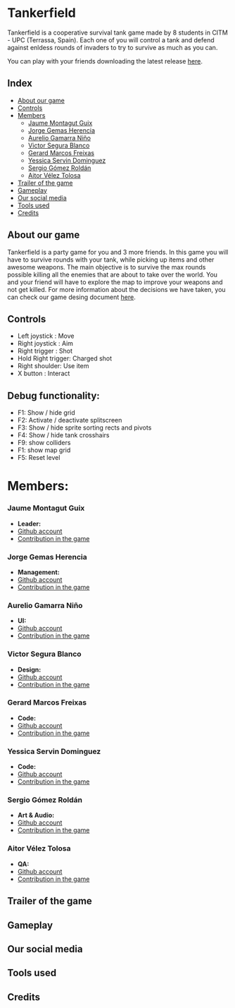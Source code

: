 ﻿# Tankerfield
Tankerfield is a cooperative survival tank game made by 8 students in CITM - UPC (Terrassa, Spain).
Each one of you will control a tank and defend against enldess rounds of invaders to try to survive as much as you can.

You can play with your friends downloading the latest release [here]().

## Index
* [About our game]()
* [Controls]()
* [Members]()
  * [Jaume Montagut Guix]()
  * [Jorge Gemas Herencia]()
  * [Aurelio Gamarra Niño]()
  * [Victor Segura Blanco]()
  * [Gerard Marcos Freixas]()
  * [Yessica Servin Dominguez]()
  * [Sergio Gómez Roldán]()
  * [Aitor Vélez Tolosa]()
* [Trailer of the game]()
* [Gameplay]()
* [Our social media]()
* [Tools used]()
* [Credits]()

## About our game
Tankerfield is a party game for you and 3 more friends. In this game you will have to survive rounds with your tank, while picking up items and other awesome weapons. The main objective is to survive the max rounds possible killing all the enemies that are about to take over the world. You and your friend will have to explore the map to improve your weapons and not get killed.
For more information about the decisions we have taken, you can check our game desing document [here]().


## Controls
- Left joystick : Move
- Right joystick : Aim
- Right trigger : Shot
- Hold Right trigger: Charged shot
- Right shoulder: Use item
- X button : Interact

## Debug functionality:
- F1: Show / hide grid
- F2: Activate / deactivate splitscreen
- F3: Show / hide sprite sorting rects and pivots
- F4: Show / hide tank crosshairs
- F9: show colliders
- F1: show map grid
- F5: Reset level

# Members:

### Jaume Montagut Guix
* **Leader:** 
* [Github account](https://github.com/JaumeMontagut)
* [Contribution in the game]()

### Jorge Gemas Herencia
* **Management:** 
* [Github account](https://github.com/jorgegh2)
* [Contribution in the game]()

### Aurelio Gamarra Niño
* **UI:** 
* [Github account](https://github.com/alejandro61299)
* [Contribution in the game]()

### Victor Segura Blanco
* **Design:** 
* [Github account](https://github.com/VictorSegura99)
* [Contribution in the game]()

### Gerard Marcos Freixas
* **Code:** 
* [Github account](https://github.com/vsRushy)
* [Contribution in the game]()

### Yessica Servin Dominguez
* **Code:** 
* [Github account](https://github.com/YessicaSD)
* [Contribution in the game]()

### Sergio Gómez Roldán
* **Art & Audio:** 
* [Github account](https://github.com/Sersius)
* [Contribution in the game]()

### Aitor Vélez Tolosa
* **QA:** 
* [Github account](https://github.com/AitorVelez)
* [Contribution in the game]()

## Trailer of the game

## Gameplay

## Our social media

## Tools used

## Credits
